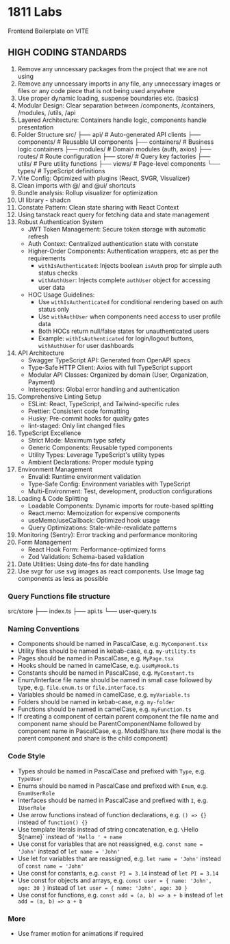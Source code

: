 # 1811 Labs

Frontend Boilerplate on VITE


## HIGH CODING STANDARDS

1. Remove any unncessary packages from the project that we are not using
2. Remove any unncessary imports in any file, any unnecessary images or files or any code piece that is not being used anywhere
3. Use proper dynamic loading, suspense boundaries etc. (basics)
4. Modular Design: Clear separation between /components, /containers, /modules, /utils, /api
5. Layered Architecture: Containers handle logic, components handle presentation
6. Folder Structure
    src/
    ├── api/           # Auto-generated API clients
    ├── components/    # Reusable UI components
    ├── containers/    # Business logic containers
    ├── modules/       # Domain modules (auth, axios)
    ├── routes/        # Route configuration
    ├── store/         # Query key factories
    ├── utils/         # Pure utility functions
    ├── views/         # Page-level components
    └── types/         # TypeScript definitions
7. Vite Config: Optimized with plugins (React, SVGR, Visualizer)
8. Clean imports with @/ and @ui/ shortcuts
9. Bundle analysis: Rollup visualizer for optimization
10. UI library - shadcn
11. Constate Pattern: Clean state sharing with React Context
12. Using tanstack react query for fetching data and state management
13. Robust Authentication System
    - JWT Token Management: Secure token storage with automatic refresh
    - Auth Context: Centralized authentication state with constate
    - Higher-Order Components: Authentication wrappers, etc as per the requirements
      * `withIsAuthenticated`: Injects boolean `isAuth` prop for simple auth status checks
      * `withAuthUser`: Injects complete `authUser` object for accessing user data
    - HOC Usage Guidelines:
      * Use `withIsAuthenticated` for conditional rendering based on auth status only
      * Use `withAuthUser` when components need access to user profile data
      * Both HOCs return null/false states for unauthenticated users
      * Example: `withIsAuthenticated` for login/logout buttons, `withAuthUser` for user dashboards
15. API Architecture
    - Swagger TypeScript API: Generated from OpenAPI specs
    - Type-Safe HTTP Client: Axios with full TypeScript support
    - Modular API Classes: Organized by domain (User, Organization, Payment)
    - Interceptors: Global error handling and authentication
16. Comprehensive Linting Setup
    - ESLint: React, TypeScript, and Tailwind-specific rules
    - Prettier: Consistent code formatting
    - Husky: Pre-commit hooks for quality gates
    - lint-staged: Only lint changed files
17. TypeScript Excellence
    - Strict Mode: Maximum type safety
    - Generic Components: Reusable typed components
    - Utility Types: Leverage TypeScript's utility types
    - Ambient Declarations: Proper module typing
18. Environment Management
    - Envalid: Runtime environment validation
    - Type-Safe Config: Environment variables with TypeScript
    - Multi-Environment: Test, development, production configurations
19. Loading & Code Splitting
    - Loadable Components: Dynamic imports for route-based splitting
    - React.memo: Memoization for expensive components
    - useMemo/useCallback: Optimized hook usage
    - Query Optimizations: Stale-while-revalidate patterns
20. Monitoring (Sentry): Error tracking and performance monitoring
21. Form Management
    - React Hook Form: Performance-optimized forms
    - Zod Validation: Schema-based validation
22. Date Utilities: Using date-fns for date handling
23. Use svgr for use svg images as react components. Use Image tag components as less as possible




### Query Functions file structure
src/store
    ├── index.ts
    ├── api.ts
    └── user-query.ts



### Naming Conventions

- Components should be named in PascalCase, e.g. `MyComponent.tsx`
- Utility files should be named in kebab-case, e.g. `my-utility.ts`
- Pages should be named in PascalCase, e.g. `MyPage.tsx`
- Hooks should be named in camelCase, e.g. `useMyHook.ts`
- Constants should be named in PascalCase, e.g. `MyConstant.ts`
- Enum/Interface file name should be named in small case followed by type, e.g. `file.enum.ts` or `file.interface.ts`
- Variables should be named in camelCase, e.g. `myVariable.ts`
- Folders should be named in kebab-case, e.g. `my-folder`
- Functions should be named in camelCase, e.g. `myFunction.ts`
- If creating a component of certain parent component the file name and component name should be ParentComponentName followed by component name in PascalCase, e.g. ModalShare.tsx (here modal is the parent component and share is the child component)


### Code Style

- Types should be named in PascalCase and prefixed with `Type`, e.g. `TypeUser`
- Enums should be named in PascalCase and prefixed with `Enum`, e.g. `EnumUserRole`
- Interfaces should be named in PascalCase and prefixed with `I`, e.g. `IUserRole`
- Use arrow functions instead of function declarations, e.g. `() => {}` instead of `function() {}`
- Use template literals instead of string concatenation, e.g. `\`Hello ${name}\` instead of `'Hello ' + name`
- Use const for variables that are not reassigned, e.g. `const name = 'John'` instead of `let name = 'John'`
- Use let for variables that are reassigned, e.g. `let name = 'John'` instead of `const name = 'John'`
- Use const for constants, e.g. `const PI = 3.14` instead of `let PI = 3.14`
- Use const for objects and arrays, e.g. `const user = { name: 'John', age: 30 }` instead of `let user = { name: 'John', age: 30 }`
- Use const for functions, e.g. `const add = (a, b) => a + b` instead of `let add = (a, b) => a + b`

### More
- Use framer motion for animations if required
